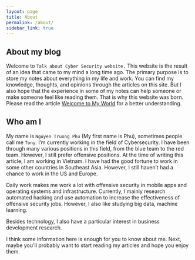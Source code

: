 ```yaml
---
layout: page
title: About
permalink: /about/
sidebar_link: true
---
```


## About my blog

Welcome to `Talk about Cyber Security website.` This website is the result of an idea that came to my mind a long time ago. The primary purpose is to store my notes about everything in my life and work. You can find my knowledge, thoughts, and opinions through the articles on this site. But I also hope that the experience in some of my notes can help someone or make someone feel like reading them. That is why this website was born. Please read the article [Welcome to My World](/2020-05-17-welcome-to-my-world) for a better understanding.

## Who am I

My name is `Nguyen Truong Phu` (My first name is Phu), sometimes people call me `Tony`. I’m currently working in the field of Cybersecurity. I have been through many various positions in this field, from the blue team to the red team. However, I still prefer offensive positions. At the time of writing this article, I am working in Vietnam. I have had the good fortune to work in some other countries in Southeast Asia. However, I still haven’t had a chance to work in the US and Europe.

Daily work makes me work a lot with offensive security in mobile apps and operating systems and infrastructure. Currently, I mainly research automated hacking and use automation to increase the effectiveness of offensive security jobs. However, I also like studying big data, machine learning.

Besides technology, I also have a particular interest in business development research.

I think some information here is enough for you to know about me. Next, maybe you'll probably want to start reading my articles and hope you enjoy them.
